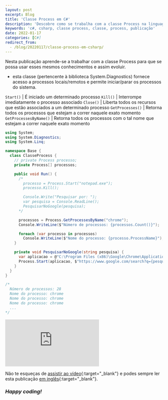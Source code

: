 ```yaml
---
layout: post
excerpt: Blog
title: 'Classe Process em C#'
description: 'Descobre como se trabalha com a classe Process na linguagem de programação C#. Obtém respostas às tuas dúvidas com a teoria e os exemplos apresentados.'
keywords: 'c#, csharp, classe process, classe, process, publicação'
date: 2022-01-17
categories: [C#]
redirect_from:
  - /blog/20220117/classe-process-em-csharp/
---
```


Nesta publicação aprende-se a trabalhar com a classe Process para que se possa usar esses mesmos conhecimentos e assim evoluir.

- esta classe (pertencente à biblioteca System.Diagnostics) fornece acesso a processos locais/remotos e permite iniciar/parar os processos do sistema.

`Start()` | É iniciado um determinado processo
`Kill()` | Interrompe imediatamente o processo associado
`Close()` | Liberta todos os recursos que estão associados a um determinado processo
`GetProcesses()` | Retorna todos os processos que estejam a correr naquele exato momento
`GetProcessesByName()` | Retorna todos os processos com o tal nome que estejam a correr naquele exato momento

```csharp
using System;
using System.Diagnostics;
using System.Linq;

namespace Base {
  class ClasseProcess {
    // private Process processo;
    private Process[] processos;

    public void Run() {
      /*
        processo = Process.Start("notepad.exe");
        processo.Kill();

        Console.Write("Pesquisar por: ");
        var pesquisa = Console.ReadLine();
        PesquisarNoGoogle(pesquisa);
      */

      processos = Process.GetProcessesByName("chrome");
      Console.WriteLine($"Número de processos: {processos.Count()}");

      foreach (var processo in processos)
        Console.WriteLine($"Nome do processo: {processo.ProcessName}");
    }

    private void PesquisarNoGoogle(string pesquisa) {
      var aplicacao = @"C:\Program Files (x86)\Google\Chrome\Application\chrome.exe";
      Process.Start(aplicacao, $"https://www.google.com/search?q={pesquisa}".Replace(' ', '+'));
    }
  }
}

/*
  Número de processos: 28
  Nome do processo: chrome
  Nome do processo: chrome
  Nome do processo: chrome
  ...
*/
```

<div class="video-container">
  <iframe src="https://www.youtube.com/embed/yXHX-nA4Gsk" frameborder="0" allowfullscreen></iframe>
</div>

Não te esqueças de [assistir ao vídeo](https://youtu.be/yXHX-nA4Gsk){:target="\_blank"} e podes sempre ler esta publicação [em inglês](https://nelsonsilvadev.com/blog/process-class-in-csharp/){:target="\_blank"}.

### _Happy coding!_

